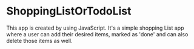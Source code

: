 # ShoppingListOrTodoList

This app is created by using JavaScript. It's a simple shopping List app where a user can add their desired items, marked as 'done' and can also delete those items as well.
